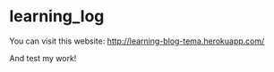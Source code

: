 # learning_log

You can visit this website: http://learning-blog-tema.herokuapp.com/

And test my work!
